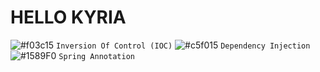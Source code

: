 # HELLO KYRIA 
 ![#f03c15](https://via.placeholder.com/15/f03c15/000000?text=+) `Inversion Of Control (IOC)`
 ![#c5f015](https://via.placeholder.com/15/c5f015/000000?text=+) `Dependency Injection`
 ![#1589F0](https://via.placeholder.com/15/1589F0/000000?text=+) `Spring Annotation`





